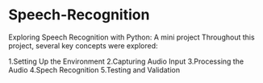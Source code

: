 # Speech-Recognition
Exploring Speech Recognition with Python: A mini project 
Throughout this project, several key concepts were explored:

1.Setting Up the Environment
2.Capturing Audio Input
3.Processing the Audio
4.Spech Recognition
5.Testing and Validation
